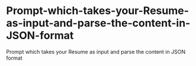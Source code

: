 # Prompt-which-takes-your-Resume-as-input-and-parse-the-content-in-JSON-format
Prompt which takes your Resume as input and parse the content in JSON format
